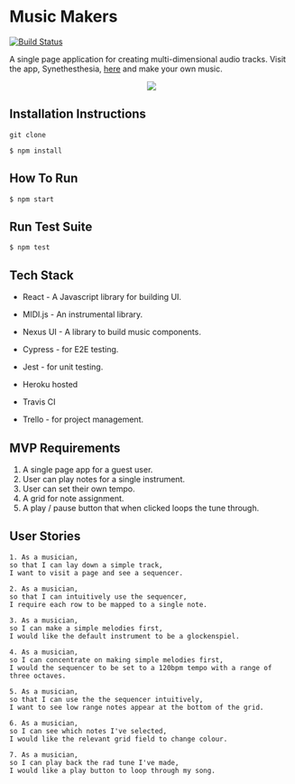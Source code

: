 # Music Makers

[![Build Status](https://travis-ci.com/nateg101/Music_Makers.svg?branch=master)](https://travis-ci.org/nateg101/Music_Makers)

A single page application for creating multi-dimensional audio tracks. Visit the app, Synethesthesia, [here](https://synesthesia-beatz.herokuapp.com/) and make your own music.

<div align=center>
<img align=center src=https://encrypted-tbn0.gstatic.com/images?q=tbn:ANd9GcTtckVtEtU3hxQwPBpzysiU7Ut3Dqjn-jn7pHz7H6KlLSH0VIsswg&s />
</div>

## Installation Instructions

`git clone`

`$ npm install`

## How To Run

`$ npm start`

## Run Test Suite

`$ npm test`

## Tech Stack

* React - A Javascript library for building UI.
* MIDI.js - An instrumental library.
* Nexus UI - A library to build music components.
* Cypress - for E2E testing.
* Jest - for unit testing.
* Heroku hosted
* Travis CI

* Trello - for project management.

## MVP Requirements

1. A single page app for a guest user.
2. User can play notes for a single instrument.
3. User can set their own tempo.
5. A grid for note assignment.
6. A play / pause button that when clicked loops the tune through.


## User Stories

``` 
1. As a musician,
so that I can lay down a simple track, 
I want to visit a page and see a sequencer.
```

``` 
2. As a musician, 
so that I can intuitively use the sequencer,
I require each row to be mapped to a single note.
```

```
3. As a musician, 
so I can make a simple melodies first,
I would like the default instrument to be a glockenspiel.
```

``` 
4. As a musician,
so I can concentrate on making simple melodies first,
I would the sequencer to be set to a 120bpm tempo with a range of three octaves.
```

``` 
5. As a musician,
so that I can use the the sequencer intuitively,
I want to see low range notes appear at the bottom of the grid.
```

``` 
6. As a musician, 
so I can see which notes I've selected, 
I would like the relevant grid field to change colour.
```

``` 
7. As a musician,
so I can play back the rad tune I've made, 
I would like a play button to loop through my song.
```
